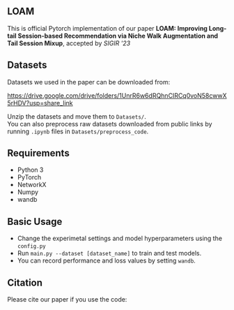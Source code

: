 ## LOAM

This is official Pytorch implementation of our paper **LOAM: Improving Long-tail Session-based Recommendation via Niche Walk  Augmentation and Tail Session Mixup**, accepted by *SIGIR '23*


## Datasets

Datasets we used in the paper can be downloaded from:

https://drive.google.com/drive/folders/1UnrR6w6dRQhnCIRCq0voN58cwwX5rHDV?usp=share_link

Unzip the datasets and move them to `Datasets/`. <br>
You can also preprocess raw datasets downloaded from public links by running `.ipynb` files in `Datasets/preprocess_code`.


## Requirements

- Python 3 
- PyTorch
- NetworkX
- Numpy 
- wandb



## Basic Usage

- Change the experimetal settings and model hyperparameters using the `config.py`
- Run `main.py --dataset [dataset_name]` to train and test models.
- You can record performance and loss values by setting `wandb`. 



## Citation
Please cite our paper if you use the code:
```

```
